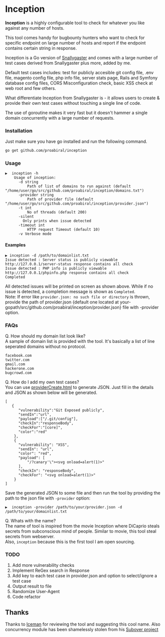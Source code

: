 # Inception
**Inception** is a highly configurable tool to check for whatever you like against any number of hosts.

This tool comes handy for bugbounty hunters who want to check for specific endpoint on large number of hosts and report if the endpoint contains certain string in response.

Inception is a Go version of [Snallygaster](https://github.com/hannob/snallygaster) and comes with a large number of test cases derived from Snallygaster plus more, added by me.    

Default test cases includes: test for publicly accesible git config file, .env file, magento config file, php info file, server stats page, Rails and Symfony database config files, CORS Misconfiguration check, basic XSS check at web root and few others.    

What differentiate Inception from Snallygaster is - it allows users to create & provide their own test cases without touching a single line of code.

The use of goroutine makes it very fast but it doesn't hammer a single domain concurrently with a large number of requests.

### Installation
Just make sure you have go installed and run the following command.
```sh
go get github.com/proabiral/inception
```

### Usage
```
▶️  inception -h
    Usage of inception:
      -d string
          Path of list of domains to run against (default "/home/user/go/src/github.com/proabiral/inception/domains.txt")
      -provider string
          Path of provider file (default "/home/user/go/src/github.com/proabiral/inception/provider.json")
      -t int
          No of threads (default 200)
      -silent
    	Only prints when issue detected
      -timeout int
          HTTP request Timeout (default 10)
      -v Verbose mode
```
   
#### Examples
```
▶️ inception -d /path/to/domainlist.txt
Issue detected : Server status is publicly viewable http://127.0.0.1/server-status response contains all check
Issue detected : PHP info is publicly viewable http://127.0.0.1/phpinfo.php response contains all check
Completed
```
All detected issues will be printed on screen as shown above. While if no issue is detected, a completion message is shown as `Completed`.    
Note: If error like `provider.json: no such file or directory` is thrown, provide the path of provider.json {default one located at your-gopath/src/github.com/proabiral/inception/provider.json} file with -provider option.    
    
### FAQs
Q. How should my domain list look like?    
A sample of domain list is provided with the tool. It's basically a list of line seperated domains without no protocol.
```
facebook.com
twitter.com
gmail.com
hackerone.com
bugcrowd.com
```

Q. How do I add my own test cases?    
You can use [providerCreate.html](https://proabiral.github.io/inception/providerCreate.html) to generate JSON. Just fill in the details and JSON as shown below will be generated.
```
[
   {
      "vulnerability":"Git Exposed publicly",
      "sendIn":"url",
      "payload":["/.git/config"],
      "checkIn":"responseBody",
      "checkFor":"[core]",
      "color":"red"
    },
    {
      "vulnerability": "XSS",
      "sendIn": "url",
      "color": "red",
      "payload": [
          "/?canary'\"><svg onload=alert(1)>"
      ],
      "checkIn": "responseBody",
      "checkFor": "<svg onload=alert(1)>"
    }
]
```
Save the generated JSON to some file and then run the tool by providing the path to the json file with `-provider` option:
```
▶️  inception -provider /path/to/your/provider.json -d /path/to/your/domainlist.txt
```

Q. Whats with the name?    
The name of tool is inspired from the movie Inception where DiCaprio steals secrets from subconscious mind of people. Similar to movie, this tool steal secrets from webserver.    
Also, `inception` because this is the first tool I am open sourcing.

### TODO
1. Add more vulnerability checks
2. Implement ReGex search in Response
3. Add key to each test case in provider.json and option to select/ignore a test case
4. Output result to file
5. Randomize User-Agent
6. Code refactor

## Thanks 
Thanks to [Iceman](https://twitter.com/Ice3man543) for reviewing the tool and suggesting this cool name.
Also concurrency module has been shamelessly stolen from his [Subover project](https://github.com/Ice3man543/SubOver)

